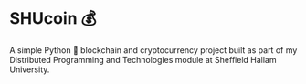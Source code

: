 # SHUcoin 💰

A simple Python 🐍 blockchain and cryptocurrency project built as part of my Distributed Programming and Technologies module at Sheffield Hallam University.
